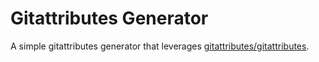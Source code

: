 # Gitattributes Generator
A simple gitattributes generator that leverages [gitattributes/gitattributes](https://github.com/gitattributes/gitattributes).
